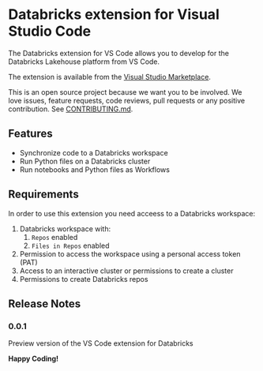 # Databricks extension for Visual Studio Code

The Databricks extension for VS Code allows you to develop for the Databricks Lakehouse platform from VS Code.

The extension is available from the [Visual Studio Marketplace](https://marketplace.visualstudio.com/itemdetails?itemName=databricks.databricks-vscode).

This is an open source project because we want you to be involved. We love issues, feature requests, code reviews, pull requests or any positive contribution. See [CONTRIBUTING.md](CONTRIBUTING.md).

## Features

-   Synchronize code to a Databricks workspace
-   Run Python files on a Databricks cluster
-   Run notebooks and Python files as Workflows

<!--
Comment out until the repo is public so the image can be loaded by the marketplace

![run](./images/run.gif)
-->

## Requirements

In order to use this extension you need acceess to a Databricks workspace:

1. Databricks workspace with:
    1. `Repos` enabled
    2. `Files in Repos` enabled
2. Permission to access the workspace using a personal access token (PAT)
3. Access to an interactive cluster or permissions to create a cluster
4. Permissions to create Databricks repos

<!--

Comment out until the repo is public so the image can be loaded by the marketplace

## Documentation

-   The [Quick Start Guide](README.quickstart.md) provides an overview
    of common features.
-   <mark>The [User Guide](https://docs.databricks.com/)
    contains comprehesive documentation about the Databricks extension. (TODO: Link not available yet)</mark>

-->

## Release Notes

### 0.0.1

Preview version of the VS Code extension for Databricks

**Happy Coding!**
